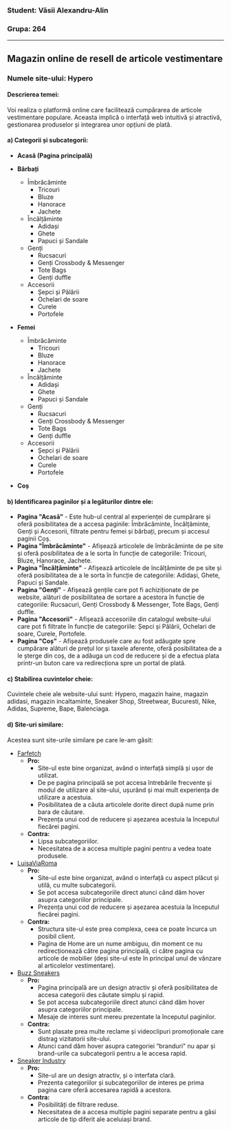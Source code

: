 ### Student: Văsii Alexandru-Alin
### Grupa: 264

---

## Magazin online de resell de articole vestimentare

### Numele site-ului: Hypero

#### Descrierea temei:
Voi realiza o platformă online care facilitează cumpărarea de articole vestimentare populare. Aceasta implică o interfață web intuitivă și atractivă, gestionarea produselor și integrarea unor opțiuni de plată.

#### a) Categorii și subcategorii:

- **Acasă (Pagina principală)**
- **Bărbați**
  - Îmbrăcăminte
    - Tricouri
    - Bluze
    - Hanorace
    - Jachete
  - Încălțăminte
    - Adidași
    - Ghete
    - Papuci și Sandale
  - Genți
    - Rucsacuri
    - Genți Crossbody & Messenger
    - Tote Bags
    - Genți duffle
  - Accesorii
    - Șepci și Pălării
    - Ochelari de soare
    - Curele
    - Portofele

- **Femei**
  - Îmbrăcăminte
    - Tricouri
    - Bluze
    - Hanorace
    - Jachete
  - Încălțăminte
    - Adidași
    - Ghete
    - Papuci și Sandale
  - Genți
    - Rucsacuri
    - Genți Crossbody & Messenger
    - Tote Bags
    - Genți duffle
  - Accesorii
    - Șepci și Pălării
    - Ochelari de soare
    - Curele
    - Portofele

- **Coș**

#### b) Identificarea paginilor și a legăturilor dintre ele:

- **Pagina "Acasă"** - Este hub-ul central al experienței de cumpărare și oferă posibilitatea de a accesa paginile: Îmbrăcăminte, Încălțăminte, Genți și Accesorii, filtrate pentru femei și bărbați, precum și accesul paginii Coș.
- **Pagina "Îmbrăcăminte"** - Afișează articolele de îmbrăcăminte de pe site și oferă posibilitatea de a le sorta în funcție de categoriile: Tricouri, Bluze, Hanorace, Jachete.
- **Pagina "Încălțăminte"** - Afișează articolele de încălțăminte de pe site și oferă posibilitatea de a le sorta în funcție de categoriile: Adidași, Ghete, Papuci și Sandale.
- **Pagina "Genți"** - Afișează gențile care pot fi achiziționate de pe website, alături de posibilitatea de sortare a acestora în funcție de categoriile: Rucsacuri, Genți Crossbody & Messenger, Tote Bags, Genți duffle.
- **Pagina "Accesorii"** - Afișează accesoriile din catalogul website-ului care pot fi filtrate în funcție de categoriile: Șepci și Pălării, Ochelari de soare, Curele, Portofele.
- **Pagina "Coș"** - Afișează produsele care au fost adăugate spre cumpărare alături de prețul lor și taxele aferente, oferă posibilitatea de a le șterge din coș, de a adăuga un cod de reducere și de a efectua plata printr-un buton care va redirecționa spre un portal de plată.

#### c) Stabilirea cuvintelor cheie:

Cuvintele cheie ale website-ului sunt: Hypero, magazin haine, magazin adidasi, magazin incaltaminte, Sneaker Shop, Streetwear, Bucuresti, Nike, Adidas, Supreme, Bape, Balenciaga.

#### d) Site-uri similare:

Acestea sunt site-urile similare pe care le-am găsit:
- [Farfetch](https://www.farfetch.com/ro/)
  - **Pro:**
    - Site-ul este bine organizat, având o interfață simplă și ușor de utilizat.
    - De pe pagina principală se pot accesa întrebările frecvente și modul de utilizare al site-ului, ușurând și mai mult experiența de utilizare a acestuia.
    - Posibilitatea de a căuta articolele dorite direct după nume prin bara de căutare.
    - Prezența unui cod de reducere și așezarea acestuia la începutul fiecărei pagini.
  - **Contra:**
    - Lipsa subcategoriilor.
    - Necesitatea de a accesa multiple pagini pentru a vedea toate produsele.
- [LuisaViaRoma](https://www.luisaviaroma.com/en-ro/)
  - **Pro:**
    - Site-ul este bine organizat, având o interfață cu aspect plăcut și utilă, cu multe subcategorii.
    - Se pot accesa subcategoriile direct atunci când dăm hover asupra categoriilor principale.
    - Prezența unui cod de reducere și așezarea acestuia la începutul fiecărei pagini.
  - **Contra:**
    - Structura site-ul este prea complexa, ceea ce poate încurca un posibil client.
    - Pagina de Home are un nume ambiguu, din moment ce nu redirecționează către pagina principală, ci către pagina cu articole de mobilier (deși site-ul este în principal unul de vânzare al articolelor vestimentare).
- [Buzz Sneakers](https://www.buzzsneakers.ro/)
  - **Pro:**
    - Pagina principală are un design atractiv și oferă posibilitatea de accesa categorii des căutate simplu și rapid.
    - Se pot accesa subcategoriile direct atunci când dăm hover asupra categoriilor principale.
    - Mesaje de interes sunt mereu prezentate la începutul paginilor.
  - **Contra:**
    - Sunt plasate prea multe reclame și videoclipuri promoționale care distrag vizitatorii site-ului.
    - Atunci cand dăm hover asupra categoriei “branduri” nu apar și brand-urile ca subcategorii pentru a le accesa rapid.
- [Sneaker Industry](https://sneakerindustry.ro/ro/)
  - **Pro:**
    - Site-ul are un design atractiv, și o interfata clară.
    - Prezenta categoriilor și subcategoriilor de interes pe prima pagina care oferă accesarea rapidă a acestora.
  - **Contra:**
    - Posibilități de filtrare reduse.
    - Necesitatea de a accesa multiple pagini separate pentru a găsi articole de tip diferit ale aceluiași brand.
